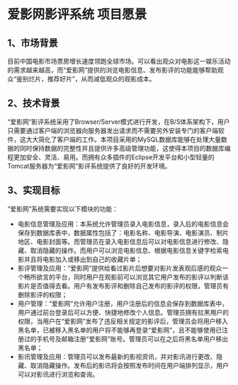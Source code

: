 # 爱影网影评系统 项目愿景

## 1、市场背景

目前中国电影市场票房增长速度领跑全球市场。可以看出观众对电影这一娱乐活动的需求越来越高，而“爱影网”提供的浏览电影信息、发布影评的功能能够帮助观众“鉴别烂片，推荐好片”，从而减低观众的观影成本。

## 2、技术背景

“爱影网”影评系统采用了Browser/Server模式进行开发，在B/S体系架构下，用户只需要通过客户端的浏览器向服务器发出请求而不需要另外安装专门的客户端软件，这大大简化了客户端的工作。本项目采用的MySQL数据库能够在处理大量数据的同时保持数据的完整性并且提供许多高级管理功能，这使得本项目的数据库编程更加安全、灵活、易用。而拥有众多插件的Eclipse开发平台和小型轻量的Tomcat服务器为“爱影网”影评系统提供了良好的开发环境。

## 3、实现目标

“爱影网”系统需要实现以下模块的功能：

- 电影信息管理及应用：本系统允许管理员录入电影信息，录入后的电影信息会保存到数据库表中，数据属性包括了：电影名称、电影导演、电影演员、制片地区、电影封面等。而管理员在录入电影信息后可以对电影信息进行修改、隐藏、取消隐藏的操作。而用户可以浏览电影信息、根据电影信息关键字检索电影并且将电影加入或移出到自己的收藏片单；
- 影评管理及应用：“爱影网”提供给看过影片后想要对影片发表观后感的观众一个畅所欲言的平台，同时用户在观影前可以浏览其它用户发布的影评以判断该影片是否值得去看。用户有发布影评和删除自己发布的影评的权限，管理员有删除影评的权限；
- 用户管理：“爱影网”允许用户注册，用户注册后的信息会保存到数据库表中，用户通过前台登录后可以方便、快捷地修改个人信息。管理员拥有拉黑用户的权限，当用户在“爱影网”发布了违反相关规定的影评后，管理员会将用户移入黑名单，已被移入黑名单的用户将不能够再登录“爱影网”，且不能够使用已注册过的手机号及邮箱注册“爱影网”账号。管理员可以在之后将黑名单用户移出黑名单；
- 影讯管理及应用：管理员可以发布最新的影视资讯，并对影讯进行更改、隐藏、取消隐藏操作。发布后的影讯将会按照发布时间在用户端排列显示，用户可以对影讯进行浏览和查询。
